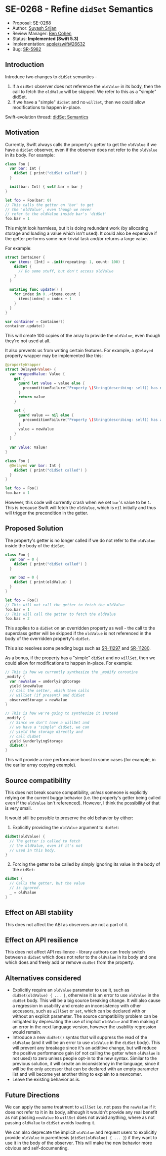 # SE-0268 - Refine `didSet` Semantics

* Proposal: [SE-0268](0268-didset-semantics.md)
* Author: [Suyash Srijan](https://github.com/theblixguy)
* Review Manager: [Ben Cohen](https://github.com/airspeedswift)
* Status: **Implemented (Swift 5.3)**
* Implementation: [apple/swift#26632](https://github.com/apple/swift/pull/26632)
* Bug: [SR-5982](https://bugs.swift.org/browse/SR-5982)

## Introduction

Introduce two changes to `didSet` semantics - 

1. If a `didSet` observer does not reference the `oldValue` in its body, then the call to fetch the `oldValue` will be skipped. We refer to this as a "simple" didSet.
2. If we have a "simple" `didSet` and no `willSet`, then we could allow modifications to happen in-place.

Swift-evolution thread: [didSet Semantics](https://forums.swift.org/t/pitch-didset-semantics/27858)

## Motivation

Currently, Swift always calls the property's getter to get the `oldValue` if we have a `didSet` observer, even if the observer does not refer to the `oldValue` in its body. For example:

```swift
class Foo {
  var bar: Int {
    didSet { print("didSet called") }
  }

  init(bar: Int) { self.bar = bar }
}

let foo = Foo(bar: 0)
// This calls the getter on 'bar' to get 
// the 'oldValue', even though we never 
// refer to the oldValue inside bar's 'didSet'
foo.bar = 1
```

This might look harmless, but it is doing redundant work (by allocating storage and loading a value which isn't used). It could also be expensive if the getter performs some non-trivial task and/or returns a large value.

For example:

```swift
struct Container {
  var items: [Int] = .init(repeating: 1, count: 100) {
    didSet {
      // Do some stuff, but don't access oldValue
    }
  }
  
  mutating func update() {
    for index in 0..<items.count {
      items[index] = index + 1
    }
  }
}

var container = Container()
container.update()
```

This will create 100 copies of the array to provide the `oldValue`, even though they're not used at all.

It also prevents us from writing certain features. For example, a `@Delayed` property wrapper may be implemented like this:

```swift
@propertyWrapper
struct Delayed<Value> {
  var wrappedValue: Value {
    get {
      guard let value = value else {
        preconditionFailure("Property \(String(describing: self)) has not been set yet")
      }
      return value
    }

    set {
      guard value == nil else {
        preconditionFailure("Property \(String(describing: self)) has already been set")
      }
      value = newValue
    }
  }
  
  var value: Value?
}

class Foo {
  @Delayed var bar: Int {
    didSet { print("didSet called") }
  }
}

let foo = Foo()
foo.bar = 1
```

However, this code will currently crash when we set `bar`'s value to be `1`. This is because Swift will fetch the `oldValue`, which is `nil` initially and thus will trigger the precondition in the getter.

## Proposed Solution

The property's getter is no longer called if we do not refer to the `oldValue` inside the body of the `didSet`.

```swift
class Foo {
  var bar = 0 {
    didSet { print("didSet called") }
  }

  var baz = 0 {
    didSet { print(oldValue) }
  }
}

let foo = Foo()
// This will not call the getter to fetch the oldValue
foo.bar = 1
// This will call the getter to fetch the oldValue
foo.baz = 2
```

This applies to a `didSet` on an overridden property as well - the call to the superclass getter will be skipped if the `oldValue` is not referenced in the body of the overridden property's `didSet`.

This also resolves some pending bugs such as [SR-11297](https://bugs.swift.org/browse/SR-11297) and [SR-11280](https://bugs.swift.org/browse/SR-11280).

As a bonus, if the property has a "simple" `didSet` and no `willSet`, then we could allow for modifications to happen in-place. For example:

```swift
// This is how we currently synthesize the _modify coroutine
_modify {
  var newValue = underlyingStorage
  yield &newValue
  // Call the setter, which then calls
  // willSet (if present) and didSet
  observedStorage = newValue
}

// This is how we're going to synthesize it instead
_modify {
  // Since we don't have a willSet and
  // we have a "simple" didSet, we can
  // yield the storage directly and
  // call didSet
  yield &underlyingStorage
  didSet()
}
```

This will provide a nice performance boost in some cases (for example, in the earlier array copying example).

## Source compatibility

This does not break source compatibility, _unless_ someone is explicitly relying on the current buggy behavior (i.e. the property's getter being called even if the `oldValue` isn't referenced). However, I think the possibility of that is very small.

It would still be possible to preserve the old behavior by either:

1. Explicitly providing the `oldValue` argument to `didSet`: 
```swift
didSet(oldValue) {
  // The getter is called to fetch
  // the oldValue, even if it's not
  // used in this body.
}
```
2. Forcing the getter to be called by simply ignoring its value in the body of the `didSet`: 
```swift
didSet {
  // Calls the getter, but the value
  // is ignored.
  _ = oldValue
}
```

## Effect on ABI stability

This does not affect the ABI as observers are not a part of it.

## Effect on API resilience

This does not affect API resilience - library authors can freely switch between a `didSet` which does not refer to the `oldValue` in its body and one which does and freely add or remove `didSet` from the property.

## Alternatives considered

- Explicitly require an `oldValue` parameter to use it, such as `didSet(oldValue) { ... }`, otherwise it is an error to use `oldValue` in the `didSet` body. This will be a big source breaking change. It will also cause a regression in usability and create an inconsistency with other accessors, such as `willSet` or `set`, which can be declared with or without an explicit parameter. The source compatibility problem can be mitigated by deprecating the use of implicit `oldValue` and then making it an error in the next language version, however the usability regression would remain.
- Introduce a new `didSet()` syntax that will suppress the read of the `oldValue` (and it will be an error to use `oldValue` in the `didSet` body). This will prevent any breakage since it's an additive change, but will reduce the positive performance gain (of not calling the getter when `oldValue` is not used) to zero unless people opt-in to the new syntax. Similar to the previous solution, it will create an inconsistency in the language, since it will be the only accessor that can be declared with an empty parameter list and will become yet another thing to explain to a newcomer.
- Leave the existing behavior as is.

## Future Directions

We can apply the same treatment to `willSet` i.e. not pass the `newValue` if it does not refer to it in its body, although it wouldn't provide any real benefit as not passing `newValue` to `willSet` does not avoid anything, where as not passing `oldValue` to `didSet` avoids loading it.

We can also deprecate the implicit `oldValue` and request users to explicitly provide `oldValue` in parenthesis (`didSet(oldValue) { ... }`) if they want to use it in the body of the observer. This will make the new behavior more obvious and self-documenting.
